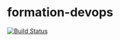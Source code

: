 # formation-devops

[![Build Status](https://travis-ci.org/martinsoulard/formation-devops3.svg?branch=master)](https://travis-ci.org/martinsoulard/formation-devops3) 